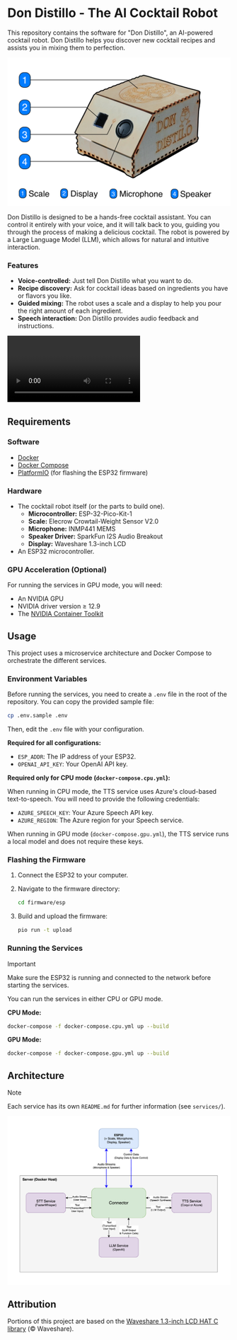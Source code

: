 # Don Distillo - The AI Cocktail Robot

This repository contains the software for "Don Distillo", an AI-powered cocktail robot. Don Distillo helps you discover new cocktail recipes and assists you in mixing them to perfection.

![Don Distillo (labeled)](media/don_distillo_labeled.png)

Don Distillo is designed to be a hands-free cocktail assistant. You can control it entirely with your voice, and it will talk back to you, guiding you through the process of making a delicious cocktail. The robot is powered by a Large Language Model (LLM), which allows for natural and intuitive interaction.

### Features

- **Voice-controlled:** Just tell Don Distillo what you want to do.
- **Recipe discovery:** Ask for cocktail ideas based on ingredients you have or flavors you like.
- **Guided mixing:** The robot uses a scale and a display to help you pour the right amount of each ingredient.
- **Speech interaction:** Don Distillo provides audio feedback and instructions.

![Scale Showcase](media/display_loop.mp4)

## Requirements

### Software

- [Docker](https://www.docker.com/)
- [Docker Compose](https://docs.docker.com/compose/install/)
- [PlatformIO](https://platformio.org/install/) (for flashing the ESP32 firmware)

### Hardware

- The cocktail robot itself (or the parts to build one).
  - **Microcontroller:** ESP-32-Pico-Kit-1  
  - **Scale:** Elecrow Crowtail-Weight Sensor V2.0  
  - **Microphone:** INMP441 MEMS  
  - **Speaker Driver:** SparkFun I2S Audio Breakout  
  - **Display:** Waveshare 1.3-inch LCD
- An ESP32 microcontroller.

### GPU Acceleration (Optional)

For running the services in GPU mode, you will need:

- An NVIDIA GPU
- NVIDIA driver version ≥ 12.9
- The [NVIDIA Container Toolkit](https://docs.nvidia.com/datacenter/cloud-native/container-toolkit/latest/install-guide.html)

## Usage

This project uses a microservice architecture and Docker Compose to orchestrate the different services.

### Environment Variables

Before running the services, you need to create a `.env` file in the root of the repository. You can copy the provided sample file:

```bash
cp .env.sample .env
```

Then, edit the `.env` file with your configuration.

**Required for all configurations:**

- `ESP_ADDR`: The IP address of your ESP32.
- `OPENAI_API_KEY`: Your OpenAI API key.

**Required only for CPU mode (`docker-compose.cpu.yml`):**

When running in CPU mode, the TTS service uses Azure's cloud-based text-to-speech. You will need to provide the following credentials:

- `AZURE_SPEECH_KEY`: Your Azure Speech API key.
- `AZURE_REGION`: The Azure region for your Speech service.

When running in GPU mode (`docker-compose.gpu.yml`), the TTS service runs a local model and does not require these keys.

### Flashing the Firmware

1.  Connect the ESP32 to your computer.
2.  Navigate to the firmware directory:

    ```bash
    cd firmware/esp
    ```

3.  Build and upload the firmware:

    ```bash
    pio run -t upload
    ```

### Running the Services

> [!IMPORTANT]
> Make sure the ESP32 is running and connected to the network before starting the services.

You can run the services in either CPU or GPU mode.

**CPU Mode:**

```bash
docker-compose -f docker-compose.cpu.yml up --build
```

**GPU Mode:**

```bash
docker-compose -f docker-compose.gpu.yml up --build
```

## Architecture

> [!NOTE]
> Each service has its own `README.md` for further information (see `services/`).

![Architecture diagram](media/server_architecture.png)

## Attribution

Portions of this project are based on the [Waveshare 1.3-inch LCD HAT C library](https://files.waveshare.com/upload/b/bd/1.3inch_LCD_HAT_code.7z) (© Waveshare).